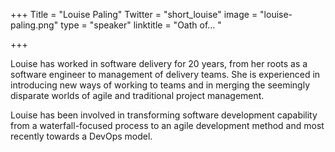 +++
Title = "Louise Paling"
Twitter = "short_louise"
image = "louise-paling.png"
type = "speaker"
linktitle = "Oath of... "

+++

Louise has worked in software delivery for 20 years, from her roots as a software engineer to management of delivery teams. She is experienced in introducing new ways of working to teams and in merging the seemingly disparate worlds of agile and traditional project management.

Louise has been involved in transforming software development capability from a waterfall-focused process to an agile development method and most recently towards a DevOps model.  